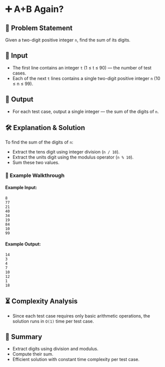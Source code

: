 # ➕ A+B Again?

## 📌 Problem Statement
Given a two-digit positive integer `n`, find the sum of its digits.

## 🔢 Input
- The first line contains an integer `t` (1 ≤ t ≤ 90) — the number of test cases.
- Each of the next `t` lines contains a single two-digit positive integer `n` (10 ≤ n ≤ 99).

## 🎯 Output
- For each test case, output a single integer — the sum of the digits of `n`.

## 🛠️ Explanation & Solution
To find the sum of the digits of `n`:
- Extract the tens digit using integer division (`n / 10`).
- Extract the units digit using the modulus operator (`n % 10`).
- Sum these two values.

### 📖 Example Walkthrough
#### Example Input:
```
8
77
21
40
34
19
84
10
99
```

#### Example Output:
```
14
3
4
7
10
12
1
18
```

## ⏳ Complexity Analysis
- Since each test case requires only basic arithmetic operations, the solution runs in `O(1)` time per test case.

## 📌 Summary
- Extract digits using division and modulus.
- Compute their sum.
- Efficient solution with constant time complexity per test case.

